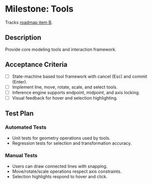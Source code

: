 # Milestone: Tools

Tracks [roadmap item B](../../ROADMAP.md#high-level-milestones).

## Description
Provide core modeling tools and interaction framework.

## Acceptance Criteria
- [ ] State-machine based tool framework with cancel (Esc) and commit (Enter).
- [ ] Implement line, move, rotate, scale, and select tools.
- [ ] Inference engine supports endpoint, midpoint, and axis locking.
- [ ] Visual feedback for hover and selection highlighting.

## Test Plan
### Automated Tests
- Unit tests for geometry operations used by tools.
- Regression tests for selection and transformation accuracy.

### Manual Tests
- Users can draw connected lines with snapping.
- Move/rotate/scale operations respect axis constraints.
- Selection highlights respond to hover and click.
